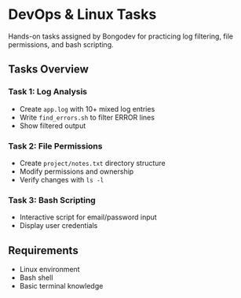 # DevOps & Linux Tasks

Hands-on tasks assigned by Bongodev for practicing log filtering, file permissions, and bash scripting.

##  Tasks Overview

### Task 1: Log Analysis
- Create `app.log` with 10+ mixed log entries
- Write `find_errors.sh` to filter ERROR lines
- Show filtered output

### Task 2: File Permissions  
- Create `project/notes.txt` directory structure
- Modify permissions and ownership
- Verify changes with `ls -l`

### Task 3: Bash Scripting
- Interactive script for email/password input
- Display user credentials

## Requirements
- Linux environment
- Bash shell
- Basic terminal knowledge
